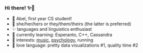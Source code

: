 ### Hi there! ✨👋  

- 🍒 Abel, first year CS student!
- 🌿 she/her/hers or they/them/theirs (the latter is preferred)
- ✨ languages and linguistics enthusiast
- 🌱 currently learning: Esperanto, C++, Cassandra
- 🌼 interests: [music](https://github.com/abelkartwii/pang), [psychology](https://github.com/abelkartwii/typology), running
- 🍂 love language: pretty data visualizations #1, quality time #2
